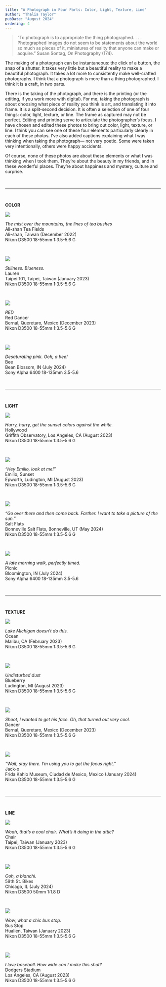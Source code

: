 ```yaml
---
title: "A Photograph in Four Parts: Color, Light, Texture, Line"
author: "Thalia Taylor"
pubDate: "August 2024"
ordering: 4
---
```


> “To photograph is to appropriate the thing photographed. . . . Photographed images do not seem to be statements about the world so much as pieces of it, miniatures of reality that anyone can make or acquire.” Susan Sontag, On Photography (174).

The making of a photograph can be instantaneous: the click of a button, the snap of a shutter. It takes very little but a beautiful reality to make a beautiful photograph. It takes a lot more to consistently make well-crafted photographs. I think that a photograph is more than a thing photographed. I think it is a craft, in two parts.

There is the taking of the photograph, and there is the printing (or the editing, if you work more with digital). For me, taking the photograph is about choosing what piece of reality you think is art, and translating it into frame. It is a split-second decision. It is often a selection of one of four things: color, light, texture, or line. The frame as captured may not be perfect. Editing and printing serve to articulate the photographer’s focus. I have chosen and edited these photos to bring out color, light, texture, or line. I think you can see one of these four elements particularly clearly in each of these photos. I’ve also added captions explaining what I was thinking when taking the photograph— not very poetic. Some were taken very intentionally, others were happy accidents.

Of course, none of these photos are about these elements or what I was thinking when I took them. They’re about the beauty in my friends, and in these wonderful places. They’re about happiness and mystery, culture and surprise.

<br>

---

<br>

**COLOR**

![](/assets/zine/z9/photographfourparts/color_alishan.jpg)

_The mist over the mountains, the lines of tea bushes_\
Ali-shan Tea Fields\
Ali-shan, Taiwan (December 2022)\
Nikon D3500 18-55mm 1:3.5-5.6 G

<br>

![](/assets/zine/z9/photographfourparts/color_lauren.jpg)

_Stillness. Blueness._\
Lauren\
Taipei 101, Taipei, Taiwan (January 2023)\
Nikon D3500 18-55mm 1:3.5-5.6 G

<br>

![](/assets/zine/z9/photographfourparts/color_reddancer.jpg)

_RED_\
Red Dancer \
Bernal, Queretaro, Mexico (December 2023)\
Nikon D3500 18-55mm 1:3.5-5.6 G

<br>

![](/assets/zine/z9/photographfourparts/color_bee.jpg)

_Desaturating pink. Ooh, a bee!_\
Bee\
Bean Blossom, IN (July 2024)\
Sony Alpha 6400 18-135mm 3.5-5.6

<br>

---

<br>

**LIGHT**

![](/assets/zine/z9/photographfourparts/light_hollywood.jpg)

_Hurry, hurry, get the sunset colors against the white._\
Hollywood\
Griffith Observatory, Los Angeles, CA (August 2023)\
Nikon D3500 18-55mm 1:3.5-5.6 G

<br>

![](/assets/zine/z9/photographfourparts/light_michigan.jpg)

_“Hey Emilio, look at me!”_\
Emilio, Sunset\
Epworth, Ludington, MI (August 2023)\
Nikon D3500 18-55mm 1:3.5-5.6 G

<br>

![](/assets/zine/z9/photographfourparts/light_saltflats.jpg)

_“Go over there and then come back. Farther. I want to take a picture of the sun.”_\
Salt Flats\
Bonneville Salt Flats, Bonneville, UT (May 2024)\
Nikon D3500 18-55mm 1:3.5-5.6 G

<br>

![](/assets/zine/z9/photographfourparts/light_picnic.jpg)

_A late morning walk, perfectly timed._\
Picnic\
Bloomington, IN (July 2024)\
Sony Alpha 6400 18-135mm 3.5-5.6

<br>

---

<br>

**TEXTURE**

![](/assets/zine/z9/photographfourparts/texture_ocean.jpg)

_Lake Michigan doesn’t do this._\
Ocean\
Malibu, CA (February 2023)\
Nikon D3500 18-55mm 1:3.5-5.6 G

<br>

![](/assets/zine/z9/photographfourparts/texture_blueberry.jpg)

_Undisturbed dust_\
Blueberry\
Ludington, MI (August 2023)\
Nikon D3500 18-55mm 1:3.5-5.6 G

<br>

![](/assets/zine/z9/photographfourparts/texture_dancer.jpg)

_Shoot, I wanted to get his face. Oh, that turned out very cool._\
Dancer\
Bernal, Queretaro, Mexico (December 2023)\
Nikon D3500 18-55mm 1:3.5-5.6 G

<br>

![](/assets/zine/z9/photographfourparts/texture_jacko.jpg)

_“Wait, stay there. I’m using you to get the focus right.”_\
Jack-o\
Frida Kahlo Museum, Ciudad de Mexico, Mexico (January 2024)\
Nikon D3500 18-55mm 1:3.5-5.6 G

<br>

---

<br>

**LINE**

![](/assets/zine/z9/photographfourparts/line_chair.jpg)

_Woah, that’s a cool chair. What’s it doing in the attic?_\
Chair\
Taipei, Taiwan (January 2023)\
Nikon D3500 18-55mm 1:3.5-5.6 G

<br>

![](/assets/zine/z9/photographfourparts/line_bianchi.jpg)

_Ooh, a bianchi._\
59th St. Bikes\
Chicago, IL (July 2024)\
Nikon D3500 50mm 1:1.8 D

<br>

![](/assets/zine/z9/photographfourparts/line_busstop.jpg)

_Wow, what a chic bus stop._\
Bus Stop\
Hualien, Taiwan (January 2023)\
Nikon D3500 18-55mm 1:3.5-5.6 G

<br>

![](/assets/zine/z9/photographfourparts/line_dodgers.jpg)

_I love baseball. How wide can I make this shot?_\
Dodgers Stadium\
Los Angeles, CA (August 2023)\
Nikon D3500 18-55mm 1:3.5-5.6 G

<br>
